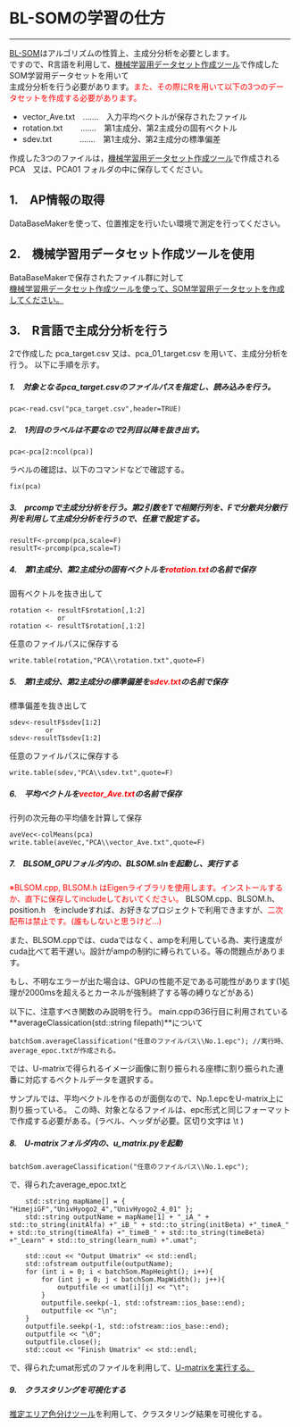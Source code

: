 # BL-SOMの学習の仕方
---
[BL-SOM](../../pdf_source/BL-SOM.pdf)はアルゴリズムの性質上、主成分分析を必要とします。<br>
ですので、R言語を利用して、[機械学習用データセット作成ツール](../機械学習用データセット作成ツール/ReadMe.md)で作成したSOM学習用データセットを用いて<br>主成分分析を行う必要があります。<font color="red">また、その際にRを用いて以下の3つのデータセットを作成する必要があります。</font>

- vector_Ave.txt　.......　入力平均ベクトルが保存されたファイル
- rotation.txt 　　.......　第1主成分、第2主成分の固有ベクトル
- sdev.txt　　 　 .......　第1主成分、第2主成分の標準偏差

作成した3つのファイルは，[機械学習用データセット作成ツール](../機械学習用データセット作成ツール/ReadMe.md)で作成される PCA　又は、PCA01 フォルダの中に保存してください。

## 1.　AP情報の取得
DataBaseMakerを使って、位置推定を行いたい環境で測定を行ってください。

## 2.　機械学習用データセット作成ツールを使用
BataBaseMakerで保存されたファイル群に対して<br>[機械学習用データセット作成ツールを使って、SOM学習用データセットを作成してください。](../機械学習用データセット作成ツール/ReadMe.md)

## 3.　R言語で主成分分析を行う
2で作成した pca_target.csv 又は、pca_01_target.csv を用いて、主成分分析を行う。
以下に手順を示す。<br>
##### 1.　対象となるpca_target.csvのファイルパスを指定し、読み込みを行う。
~~~
pca<-read.csv("pca_target.csv",header=TRUE)
~~~

##### 2.　1列目のラベルは不要なので2列目以降を抜き出す。
~~~
pca<-pca[2:ncol(pca)]
~~~
ラベルの確認は、以下のコマンドなどで確認する。
~~~
fix(pca)
~~~

##### 3.　prcompで主成分分析を行う。第2引数をTで相関行列を、Fで分散共分散行列を利用して主成分分析を行うので、任意で設定する。
~~~
resultF<-prcomp(pca,scale=F)
resultT<-prcomp(pca,scale=T)
~~~

##### 4.　第1主成分、第2主成分の固有ベクトルを<font color="red">rotation.txt</font>の名前で保存
固有ベクトルを抜き出して
~~~
rotation <- resultF$rotation[,1:2]
		 	or
rotation <- resultT$rotation[,1:2]
~~~
任意のファイルパスに保存する
~~~
write.table(rotation,"PCA\\rotation.txt",quote=F)
~~~

##### 5.　第1主成分、第2主成分の標準偏差を<font color="red">sdev.txt</font>の名前で保存
標準偏差を抜き出して
~~~
sdev<-resultF$sdev[1:2]
		 or
sdev<-resultT$sdev[1:2]
~~~

任意のファイルパスに保存する
~~~
write.table(sdev,"PCA\\sdev.txt",quote=F)
~~~

##### 6.　平均ベクトルを<font color="red">vector_Ave.txt</font>の名前で保存
行列の次元毎の平均値を計算して保存
~~~
aveVec<-colMeans(pca)
write.table(aveVec,"PCA\\vector_Ave.txt",quote=F)
~~~

##### 7.　BLSOM_GPUフォルダ内の、BLSOM.slnを起動し、実行する
<font color=red>※BLSOM.cpp, BLSOM.h はEigenライブラリを使用します。インストールするか、直下に保存してincludeしておいてください。</font>
BLSOM.cpp、BLSOM.h、position.h　をincludeすれば、お好きなプロジェクトで利用できますが、<font color=red>二次配布は禁止です。(誰もしないと思うけど…) </font>
<p>また、BLSOM.cppでは、cudaではなく、ampを利用している為、実行速度がcuda比べて若干遅い。設計がampの制約に縛られている。等の問題点があります。
<p>もし、不明なエラーが出た場合は、GPUの性能不足である可能性があります(1処理が2000msを超えるとカーネルが強制終了する等の縛りなどがある)

以下に、注意すべき関数のみ説明を行う。
main.cppの36行目に利用されている **averageClassication(std::string filepath)**について

~~~
batchSom.averageClassification("任意のファイルパス\\No.1.epc"); //実行時、average_epoc.txtが作成される。
~~~

では、U-matrixで得られるイメージ画像に割り振られる座標に割り振られた連番に対応するベクトルデータを選択する。
<p>サンプルでは、平均ベクトルを作るのが面倒なので、Np.1.epcをU-matrix上に割り振っている。
この時、対象となるファイルは、epc形式と同じフォーマットで作成する必要がある。(ラベル、ヘッダが必要。区切り文字は \t )

##### 8.　U-matrixフォルダ内の、u_matrix.pyを起動
~~~
batchSom.averageClassification("任意のファイルパス\\No.1.epc");
~~~
で、得られたaverage_epoc.txtと
~~~
	std::string mapName[] = { "HimejiGF","UnivHyogo2_4","UnivHyogo2_4_01" };
	std::string outputName = mapName[1] + "_iA_" + std::to_string(initAlfa) +"_iB_" + std::to_string(initBeta) +"_timeA_" + std::to_string(timeAlfa) +"_timeB_" + std::to_string(timeBeta) +"_Learn" + std::to_string(learn_num) +".umat";
	
	std::cout << "Output Umatrix" << std::endl;
	std::ofstream outputfile(outputName);
	for (int i = 0; i < batchSom.MapHeight(); i++){
		for (int j = 0; j < batchSom.MapWidth(); j++){
			outputfile << umat[i][j] << "\t";
		}
		outputfile.seekp(-1, std::ofstream::ios_base::end);
		outputfile << "\n";
	}
	outputfile.seekp(-1, std::ofstream::ios_base::end);
	outputfile << "\0";
	outputfile.close();
	std::cout << "Finish Umatrix" << std::endl;
~~~
で、得られたumat形式のファイルを利用して、[U-matrixを実行する。](../U-matrix/ReadMe.md)

##### 9.　クラスタリングを可視化する
[推定エリア色分けツール](../推定エリア色分けツール/ReadMe.md)を利用して、クラスタリング結果を可視化する。
